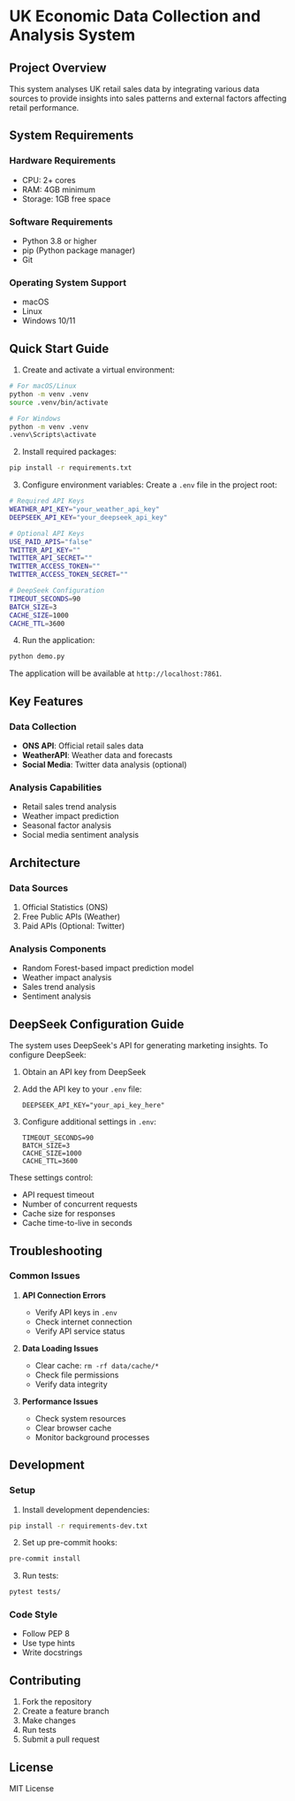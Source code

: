 # UK Economic Data Collection and Analysis System

## Project Overview
This system analyses UK retail sales data by integrating various data sources to provide insights into sales patterns and external factors affecting retail performance.

## System Requirements

### Hardware Requirements
- CPU: 2+ cores
- RAM: 4GB minimum
- Storage: 1GB free space

### Software Requirements
- Python 3.8 or higher
- pip (Python package manager)
- Git

### Operating System Support
- macOS
- Linux
- Windows 10/11

## Quick Start Guide

1. Create and activate a virtual environment:
```bash
# For macOS/Linux
python -m venv .venv
source .venv/bin/activate

# For Windows
python -m venv .venv
.venv\Scripts\activate
```

2. Install required packages:
```bash
pip install -r requirements.txt
```

3. Configure environment variables:
Create a `.env` file in the project root:
```bash
# Required API Keys
WEATHER_API_KEY="your_weather_api_key"
DEEPSEEK_API_KEY="your_deepseek_api_key"

# Optional API Keys
USE_PAID_APIS="false"
TWITTER_API_KEY=""
TWITTER_API_SECRET=""
TWITTER_ACCESS_TOKEN=""
TWITTER_ACCESS_TOKEN_SECRET=""

# DeepSeek Configuration
TIMEOUT_SECONDS=90
BATCH_SIZE=3
CACHE_SIZE=1000
CACHE_TTL=3600
```

4. Run the application:
```bash
python demo.py
```

The application will be available at `http://localhost:7861`.

## Key Features

### Data Collection
- **ONS API**: Official retail sales data
- **WeatherAPI**: Weather data and forecasts
- **Social Media**: Twitter data analysis (optional)

### Analysis Capabilities
- Retail sales trend analysis
- Weather impact prediction
- Seasonal factor analysis
- Social media sentiment analysis

## Architecture

### Data Sources
1. Official Statistics (ONS)
2. Free Public APIs (Weather)
3. Paid APIs (Optional: Twitter)

### Analysis Components
- Random Forest-based impact prediction model
- Weather impact analysis
- Sales trend analysis
- Sentiment analysis

## DeepSeek Configuration Guide

The system uses DeepSeek's API for generating marketing insights. To configure DeepSeek:

1. Obtain an API key from DeepSeek
2. Add the API key to your `.env` file:
   ```
   DEEPSEEK_API_KEY="your_api_key_here"
   ```

3. Configure additional settings in `.env`:
   ```
   TIMEOUT_SECONDS=90
   BATCH_SIZE=3
   CACHE_SIZE=1000
   CACHE_TTL=3600
   ```

These settings control:
- API request timeout
- Number of concurrent requests
- Cache size for responses
- Cache time-to-live in seconds

## Troubleshooting

### Common Issues
1. **API Connection Errors**
   - Verify API keys in `.env`
   - Check internet connection
   - Verify API service status

2. **Data Loading Issues**
   - Clear cache: `rm -rf data/cache/*`
   - Check file permissions
   - Verify data integrity

3. **Performance Issues**
   - Check system resources
   - Clear browser cache
   - Monitor background processes

## Development

### Setup
1. Install development dependencies:
```bash
pip install -r requirements-dev.txt
```

2. Set up pre-commit hooks:
```bash
pre-commit install
```

3. Run tests:
```bash
pytest tests/
```

### Code Style
- Follow PEP 8
- Use type hints
- Write docstrings

## Contributing
1. Fork the repository
2. Create a feature branch
3. Make changes
4. Run tests
5. Submit a pull request

## License
MIT License 
